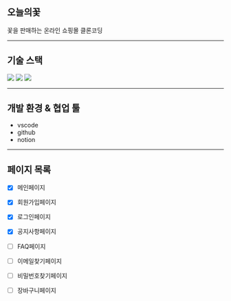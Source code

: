 
## 오늘의꽃 
꽃을 판매하는 온라인 쇼핑몰 클론코딩

---

## 기술 스택
<div>
  <img src="https://img.shields.io/badge/React-00ADD8?style=flat-square&logo=React&logoColor=fff"/>
  <img src="https://img.shields.io/badge/Redux-764ABC?style=flat-square&logo=Redux&logoColor=white"/>
  <img src="https://img.shields.io/badge/JavaScript-%23F7DF1E?style=flat-square&logo=javascript&logoColor=fff"/>
</div>

---

## 개발 환경 & 협업 툴
- vscode
- github
- notion

---

## 페이지 목록
- [x] 메인페이지
- [x] 회원가입페이지
- [x] 로그인페이지
- [x] 공지사항페이지
- [ ] FAQ페이지
- [ ] 이메일찾기페이지
- [ ] 비밀번호찾기페이지
- [ ] 장바구니페이지

